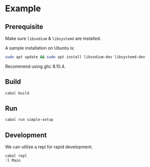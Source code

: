 # Example

## Prerequisite

Make sure `libsodium` & `libsystemd` are installed. 

A sample installation on Ubuntu is:

```sh
sudo apt update && sudo apt install libsodium-dev libsystemd-dev
```

Recommend using ghc 8.10.4.

## Build

```sh
cabal build
```

## Run

```sh
cabal run simple-setup
```

## Development

We can utilize a repl for rapid development.

``` sh
cabal repl
:l Main
```
